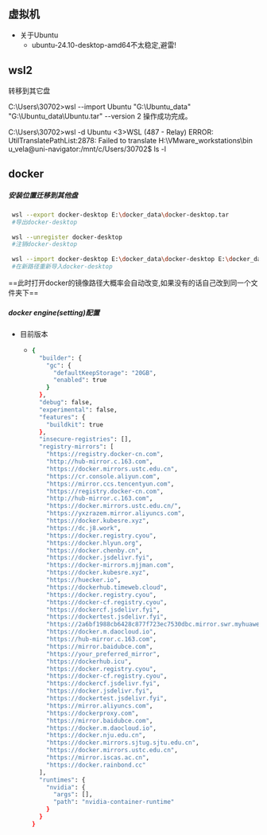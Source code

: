 ## 虚拟机

+ 关于Ubuntu
  + ubuntu-24.10-desktop-amd64不太稳定,避雷!

## wsl2

转移到其它盘

C:\Users\30702>wsl --import Ubuntu "G:\Ubuntu_data" "G:\Ubuntu_data\Ubuntu.tar" --version 2
操作成功完成。

C:\Users\30702>wsl -d Ubuntu
<3>WSL (487 - Relay) ERROR: UtilTranslatePathList:2878: Failed to translate H:\VMware_workstations\bin\
u_vela@uni-navigator:/mnt/c/Users/30702$ ls -l



## docker

##### 安装位置迁移到其他盘

   ```bash
    wsl --export docker-desktop E:\docker_data\docker-desktop.tar
    #导出docker-desktop
    
    wsl --unregister docker-desktop
    #注销docker-desktop
    
    wsl --import docker-desktop E:\docker_data\docker-desktop E:\docker_data\docker-desktop.tar
    #在新路径重新导入docker-desktop
   ```

  ==此时打开docker的镜像路径大概率会自动改变,如果没有的话自己改到同一个文件夹下==
##### docker engine(setting)配置
+ 目前版本
  + ```bash
    {
      "builder": {
        "gc": {
          "defaultKeepStorage": "20GB",
          "enabled": true
        }
      },
      "debug": false,
      "experimental": false,
      "features": {
        "buildkit": true
      },
      "insecure-registries": [],
      "registry-mirrors": [
        "https://registry.docker-cn.com",
        "http://hub-mirror.c.163.com",
        "https://docker.mirrors.ustc.edu.cn",
        "https://cr.console.aliyun.com",
        "https://mirror.ccs.tencentyun.com",
        "https://registry.docker-cn.com",
        "http://hub-mirror.c.163.com",
        "https://docker.mirrors.ustc.edu.cn/",
        "https://yxzrazem.mirror.aliyuncs.com",
        "https://docker.kubesre.xyz",
        "https://dc.j8.work",
        "https://docker.registry.cyou",
        "https://docker.hlyun.org",
        "https://docker.chenby.cn",
        "https://docker.jsdelivr.fyi",
        "https://docker-mirrors.mjjman.com",
        "https://docker.kubesre.xyz",
        "https://huecker.io",
        "https://dockerhub.timeweb.cloud",
        "https://docker.registry.cyou",
        "https://docker-cf.registry.cyou",
        "https://dockercf.jsdelivr.fyi",
        "https://dockertest.jsdelivr.fyi",
        "https://2a6bf1988cb6428c877f723ec7530dbc.mirror.swr.myhuaweicloud.com",
        "https://docker.m.daocloud.io",
        "https://hub-mirror.c.163.com",
        "https://mirror.baidubce.com",
        "https://your_preferred_mirror",
        "https://dockerhub.icu",
        "https://docker.registry.cyou",
        "https://docker-cf.registry.cyou",
        "https://dockercf.jsdelivr.fyi",
        "https://docker.jsdelivr.fyi",
        "https://dockertest.jsdelivr.fyi",
        "https://mirror.aliyuncs.com",
        "https://dockerproxy.com",
        "https://mirror.baidubce.com",
        "https://docker.m.daocloud.io",
        "https://docker.nju.edu.cn",
        "https://docker.mirrors.sjtug.sjtu.edu.cn",
        "https://docker.mirrors.ustc.edu.cn",
        "https://mirror.iscas.ac.cn",
        "https://docker.rainbond.cc"
      ],
      "runtimes": {
        "nvidia": {
          "args": [],
          "path": "nvidia-container-runtime"
        }
      }
    }
    ```